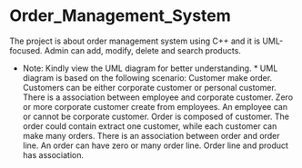 # Order_Management_System
The project is about order management system using C++ and it is UML-focused.
Admin can add, modify, delete and search products.

* Note: Kindly view the UML diagram for better understanding. *
UML diagram is based on the following scenario:
Customer make order. Customers can be either corporate customer or personal customer. There is a association between employee and corporate customer. Zero or more corporate customer create from employees. An employee can or cannot be corporate customer. Order is composed of customer. The order could contain extract one customer, while each customer can make many orders. There is an association between order and order line. An order can have zero or many order line. Order line and product has association.
